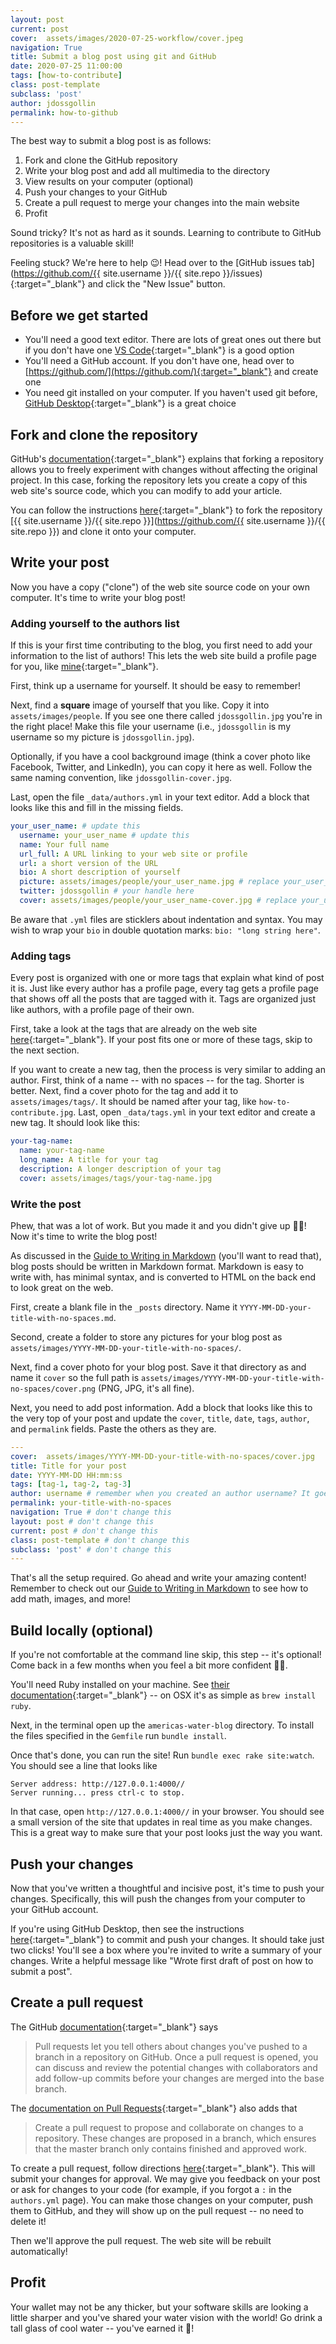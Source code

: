 ```yaml
---
layout: post
current: post
cover:  assets/images/2020-07-25-workflow/cover.jpeg
navigation: True
title: Submit a blog post using git and GitHub
date: 2020-07-25 11:00:00
tags: [how-to-contribute]
class: post-template
subclass: 'post'
author: jdossgollin
permalink: how-to-github
---
```


The best way to submit a blog post is as follows:

1. Fork and clone the GitHub repository
1. Write your blog post and add all multimedia to the directory
1. View results on your computer (optional)
1. Push your changes to your GitHub
1. Create a pull request to merge your changes into the main website
1. Profit

Sound tricky?
It's not as hard as it sounds.
Learning to contribute to GitHub repositories is a valuable skill!

Feeling stuck?
We're here to help 😉!
Head over to the [GitHub issues tab](https://github.com/{{ site.username }}/{{ site.repo }}/issues){:target="_blank"} and click the "New Issue" button.

## Before we get started

* You'll need a good text editor. There are lots of great ones out there but if you don't have one [VS Code](https://code.visualstudio.com/){:target="_blank"} is a good option
* You'll need a GitHub account. If you don't have one, head over to [https://github.com/](https://github.com/){:target="_blank"} and create one
* You need git installed on your computer. If you haven't used git before, [GitHub Desktop](https://desktop.github.com/){:target="_blank"} is a great choice

## Fork and clone the repository

GitHub's [documentation](https://docs.github.com/en/github/getting-started-with-github/fork-a-repo){:target="_blank"} explains that forking a repository allows you to freely experiment with changes without affecting the original project.
In this case, forking the repository lets you create a copy of this web site's source code, which you can modify to add your article.

You can follow the instructions [here](https://docs.github.com/en/github/getting-started-with-github/fork-a-repo#fork-an-example-repository){:target="_blank"} to fork the repository [{{ site.username }}/{{ site.repo }}](https://github.com/{{ site.username }}/{{ site.repo }}) and clone it onto your computer.

## Write your post

Now you have a copy ("clone") of the web site source code on your own computer.
It's time to write your blog post!

### Adding yourself to the authors list

If this is your first time contributing to the blog, you first need to add your information to the list of authors!
This lets the web site build a profile page for you, like [mine](/author/jdossgollin/){:target="_blank"}.

First, think up a username for yourself.
It should be easy to remember!

Next, find a **square** image of yourself that you like.
Copy it into `assets/images/people`.
If you see one there called `jdossgollin.jpg` you're in the right place!
Make this file your username (i.e., `jdossgollin` is my username so my picture is `jdossgollin.jpg`).

Optionally, if you have a cool background image (think a cover photo like Facebook, Twitter, and LinkedIn), you can copy it here as well.
Follow the same naming convention, like `jdossgollin-cover.jpg`.

Last, open the file `_data/authors.yml` in your text editor.
Add a block that looks like this and fill in the missing fields.

```yml
your_user_name: # update this
  username: your_user_name # update this
  name: Your full name
  url_full: A URL linking to your web site or profile
  url: a short version of the URL
  bio: A short description of yourself
  picture: assets/images/people/your_user_name.jpg # replace your_user_name
  twitter: jdossgollin # your handle here
  cover: assets/images/people/your_user_name-cover.jpg # replace your_user_name
```

Be aware that `.yml` files are sticklers about indentation and syntax.
You may wish to wrap your `bio` in double quotation marks: `bio: "long string here"`.

### Adding tags

Every post is organized with one or more tags that explain what kind of post it is.
Just like every author has a profile page, every tag gets a profile page that shows off all the posts that are tagged with it.
Tags are organized just like authors, with a profile page of their own.

First, take a look at the tags that are already on the web site [here](/tags/){:target="_blank"}.
If your post fits one or more of these tags, skip to the next section.

If you want to create a new tag, then the process is very similar to adding an author.
First, think of a name -- with no spaces -- for the tag.
Shorter is better.
Next, find a cover photo for the tag and add it to `assets/images/tags/`.
It should be named after your tag, like `how-to-contribute.jpg`.
Last, open `_data/tags.yml` in your text editor and create a new tag.
It should look like this:

```yml
your-tag-name:
  name: your-tag-name
  long_name: A title for your tag
  description: A longer description of your tag
  cover: assets/images/tags/your-tag-name.jpg

```

### Write the post

Phew, that was a lot of work.
But you made it and you didn't give up 🎉🎊!
Now it's time to write the blog post!

As discussed in the [Guide to Writing in Markdown](/markdown-how-to) (you'll want to read that), blog posts should be written in Markdown format.
Markdown is easy to write with, has minimal syntax, and is converted to HTML on the back end to look great on the web.

First, create a blank file in the `_posts` directory.
Name it `YYYY-MM-DD-your-title-with-no-spaces.md`.

Second, create a folder to store any pictures for your blog post as `assets/images/YYYY-MM-DD-your-title-with-no-spaces/`.

Next, find a cover photo for your blog post.
Save it that directory as and name it `cover` so the full path is `assets/images/YYYY-MM-DD-your-title-with-no-spaces/cover.png` (PNG, JPG, it's all fine).

Next, you need to add post information.
Add a block that looks like this to the very top of your post and update the `cover`, `title`, `date`, `tags`, `author`, and `permalink` fields.
Paste the others as they are.

```yml
---
cover:  assets/images/YYYY-MM-DD-your-title-with-no-spaces/cover.jpg
title: Title for your post
date: YYYY-MM-DD HH:mm:ss
tags: [tag-1, tag-2, tag-3]
author: username # remember when you created an author username? It goes here!
permalink: your-title-with-no-spaces
navigation: True # don't change this
layout: post # don't change this
current: post # don't change this
class: post-template # don't change this
subclass: 'post' # don't change this
---
```

That's all the setup required.
Go ahead and write your amazing content!
Remember to check out our [Guide to Writing in Markdown](/markdown-how-to) to see how to add math, images, and more!

## Build locally (optional)

If you're not comfortable at the command line skip, this step -- it's optional!
Come back in a few months when you feel a bit more confident 💪🧠.

You'll need Ruby installed on your machine.
See [their documentation](https://www.ruby-lang.org/en/documentation/installation/){:target="_blank"} -- on OSX it's as simple as `brew install ruby`.

Next, in the terminal open up the `americas-water-blog` directory.
To install the files specified in the `Gemfile` run `bundle install`.

Once that's done, you can run the site!
Run `bundle exec rake site:watch`.
You should see a line that looks like

```misc
Server address: http://127.0.0.1:4000//
Server running... press ctrl-c to stop.
```

In that case, open `http://127.0.0.1:4000//` in your browser.
You should see a small version of the site that updates in real time as you make changes.
This is a great way to make sure that your post looks just the way you want.

## Push your changes

Now that you've written a thoughtful and incisive post, it's time to push your changes.
Specifically, this will push the changes from your computer to your GitHub account.

If you're using GitHub Desktop, then see the instructions [here](https://docs.github.com/en/desktop/getting-started-with-github-desktop/creating-your-first-repository-using-github-desktop#step-6-make-commit-and-push-changes){:target="_blank"} to commit and push your changes.
It should take just two clicks!
You'll see a box where you're invited to write a summary of your changes.
Write a helpful message like "Wrote first draft of post on how to submit a post".

## Create a pull request

The GitHub [documentation](https://docs.github.com/en/github/collaborating-with-issues-and-pull-requests/about-pull-requests){:target="_blank"} says

> Pull requests let you tell others about changes you've pushed to a branch in a repository on GitHub. Once a pull request is opened, you can discuss and review the potential changes with collaborators and add follow-up commits before your changes are merged into the base branch.

The [documentation on Pull Requests](https://docs.github.com/en/github/collaborating-with-issues-and-pull-requests/creating-a-pull-request){:target="_blank"} also adds that

> Create a pull request to propose and collaborate on changes to a repository. These changes are proposed in a branch, which ensures that the master branch only contains finished and approved work.

To create a pull request, follow directions [here](https://docs.github.com/en/github/collaborating-with-issues-and-pull-requests/creating-a-pull-request#creating-the-pull-request){:target="_blank"}.
This will submit your changes for approval.
We may give you feedback on your post or ask for changes to your code (for example, if you forgot a `:` in the `authors.yml` page).
You can make those changes on your computer, push them to GitHub, and they will show up on the pull request -- no need to delete it!

Then we'll approve the pull request.
The web site will be rebuilt automatically!

## Profit

Your wallet may not be any thicker, but your software skills are looking a little sharper and you've shared your water vision with the world!
Go drink a tall glass of cool water -- you've earned it 🥛!
